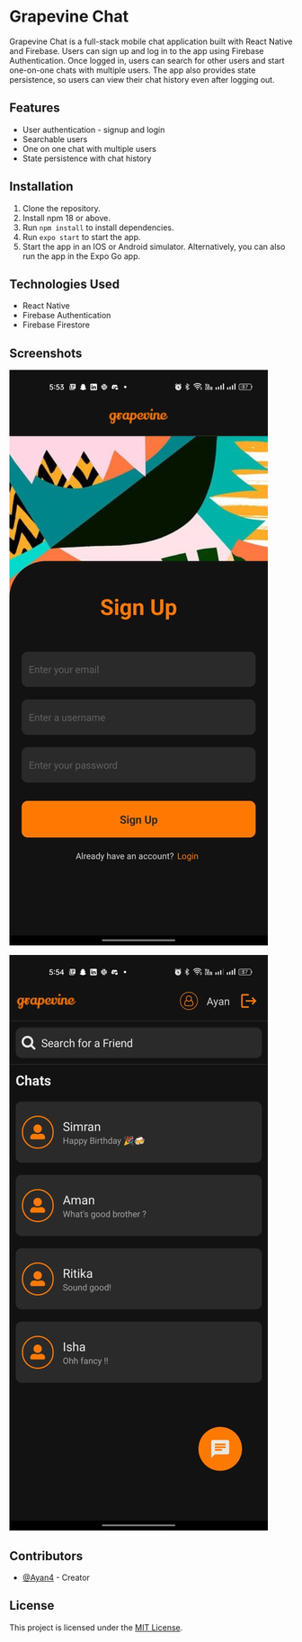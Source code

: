 # Grapevine Chat

Grapevine Chat is a full-stack mobile chat application built with React Native and Firebase. Users can sign up and log in to the app using Firebase Authentication. Once logged in, users can search for other users and start one-on-one chats with multiple users. The app also provides state persistence, so users can view their chat history even after logging out.

## Features

- User authentication - signup and login
- Searchable users
- One on one chat with multiple users
- State persistence with chat history

## Installation

1. Clone the repository.
2. Install npm 18 or above.
3. Run `npm install` to install dependencies.
4. Run `expo start` to start the app.
5. Start the app in an IOS or Android simulator. Alternatively, you can also run the app in the Expo Go app.

## Technologies Used

- React Native
- Firebase Authentication
- Firebase Firestore

## Screenshots

![screenshot 1](./screenshots/sc2.jpeg)

![screenshot 2](./screenshots/sc4.jpeg)

## Contributors

- [@Ayan4](https://github.com/Ayan4) - Creator

## License

This project is licensed under the [MIT License](https://opensource.org/licenses/MIT).
